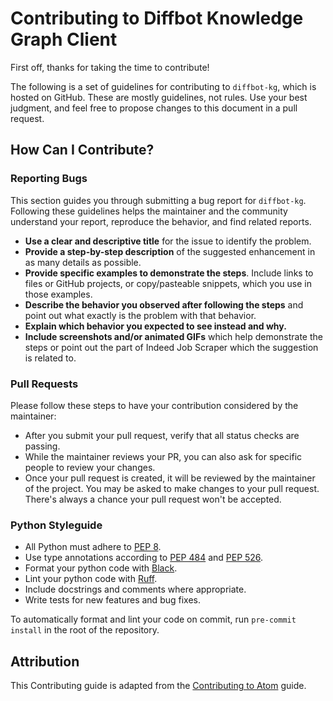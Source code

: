 # Contributing to Diffbot Knowledge Graph Client

First off, thanks for taking the time to contribute!

The following is a set of guidelines for contributing to `diffbot-kg`, which is hosted on GitHub. These are mostly guidelines, not rules. Use your best judgment, and feel free to propose changes to this document in a pull request.

## How Can I Contribute?

### Reporting Bugs

This section guides you through submitting a bug report for `diffbot-kg`. Following these guidelines helps the maintainer and the community understand your report, reproduce the behavior, and find related reports.

- **Use a clear and descriptive title** for the issue to identify the problem.
- **Provide a step-by-step description** of the suggested enhancement in as many details as possible.
- **Provide specific examples to demonstrate the steps**. Include links to files or GitHub projects, or copy/pasteable snippets, which you use in those examples.
- **Describe the behavior you observed after following the steps** and point out what exactly is the problem with that behavior.
- **Explain which behavior you expected to see instead and why.**
- **Include screenshots and/or animated GIFs** which help demonstrate the steps or point out the part of Indeed Job Scraper which the suggestion is related to.

### Pull Requests

Please follow these steps to have your contribution considered by the maintainer:

- After you submit your pull request, verify that all status checks are passing.
- While the maintainer reviews your PR, you can also ask for specific people to review your changes.
- Once your pull request is created, it will be reviewed by the maintainer of the project. You may be asked to make changes to your pull request. There's always a chance your pull request won't be accepted.

### Python Styleguide

- All Python must adhere to [PEP 8](https://www.python.org/dev/peps/pep-0008/).
- Use type annotations according to [PEP 484](https://www.python.org/dev/peps/pep-0484/) and [PEP 526](https://www.python.org/dev/peps/pep-0526/).
- Format your python code with [Black](https://github.com/ambv/black).
- Lint your python code with [Ruff](https://github.com/jendrikseipp/ruff).
- Include docstrings and comments where appropriate.
- Write tests for new features and bug fixes.

To automatically format and lint your code on commit, run `pre-commit install` in the root of the repository.

## Attribution

This Contributing guide is adapted from the [Contributing to Atom](https://github.com/atom/atom/blob/master/CONTRIBUTING.md) guide.
